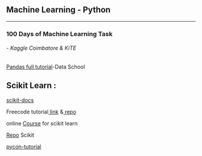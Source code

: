 ## Machine Learning - Python 

<hr>

<h3>100 Days of Machine Learning Task </h3>
<h6> - Kaggle Coimbatore & KiTE</h6>

<a href="https://github.com/justmarkham/pandas-videos">Pandas full tutorial</a>-Data School

<h2>Scikit Learn :</h2>

<p><a href="https://scikit-learn.org/stable/">scikit-docs</a></p>
<p>Freecode tutorial<a href="https://www.youtube.com/watch?v=pqNCD_5r0IU"> link</a> &<a href="https://github.com/DL-Academy/MachineLearningSKLearn"> repo</a></p>
<p>online <a href="https://www.dataschool.io/learn/">Course</a> for scikit learn</p>
<p><a href="https://github.com/justmarkham/scikit-learn-videos">Repo</a> Scikit </p>
<p><a href="https://github.com/justmarkham/pycon-2016-tutorial">pycon-tutorial</a></p>
